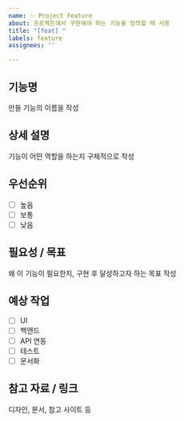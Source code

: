 ```yaml
---
name: ✨ Project Feature
about: 프로젝트에서 구현해야 하는 기능을 정의할 때 사용
title: "[feat] "
labels: feature
assignees: ''

---
```


## 기능명
만들 기능의 이름을 작성

## 상세 설명
기능이 어떤 역할을 하는지 구체적으로 작성

## 우선순위
- [ ] 높음
- [ ] 보통
- [ ] 낮음

## 필요성 / 목표
왜 이 기능이 필요한지, 구현 후 달성하고자 하는 목표 작성

## 예상 작업
- [ ] UI
- [ ] 백엔드
- [ ] API 연동
- [ ] 테스트
- [ ] 문서화

## 참고 자료 / 링크
디자인, 문서, 참고 사이트 등